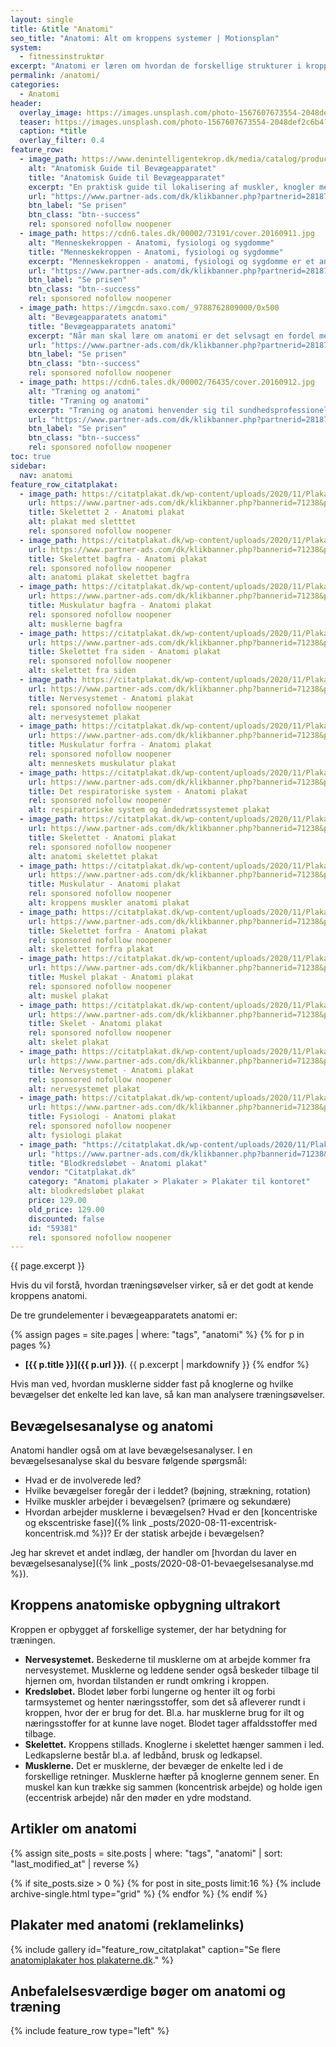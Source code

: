 ```yaml
---
layout: single
title: &title "Anatomi"
seo_title: "Anatomi: Alt om kroppens systemer | Motionsplan"
system:
  - fitnessinstruktør
excerpt: "Anatomi er læren om hvordan de forskellige strukturer i kroppen er opbygget, hvordan de forskellige celler er opbygget, hvordan disse igen samler sig til væv, organer og systemer i kroppen."
permalink: /anatomi/
categories:
  - Anatomi
header:
  overlay_image: https://images.unsplash.com/photo-1567607673554-2048def2c6b4?ixlib=rb-1.2.1&ixid=eyJhcHBfaWQiOjEyMDd9&auto=format&fit=crop&w=1200&q=5
  teaser: https://images.unsplash.com/photo-1567607673554-2048def2c6b4?ixlib=rb-1.2.1&ixid=eyJhcHBfaWQiOjEyMDd9&auto=format&fit=crop&w=400&q=5
  caption: *title
  overlay_filter: 0.4
feature_row:
  - image_path: https://www.denintelligentekrop.dk/media/catalog/product/cache/1/image/1600x/9df78eab33525d08d6e5fb8d27136e95/a/n/anatomisk-guide-til-bevaegeapparatet-9788777499104-andrew-biel-gitte-bjerg-fuusager.jpg
    alt: "Anatomisk Guide til Bevægeapparatet"
    title: "Anatomisk Guide til Bevægeapparatet"
    excerpt: "En praktisk guide til lokalisering af muskler, knogler med mere. Før du kan få succes med at undersøge og behandle bevægeapparatet, er du nødt til først at kende dets opbygning og kunne lokalisere de relevante strukturer."
    url: "https://www.partner-ads.com/dk/klikbanner.php?partnerid=28187&bannerid=38484&htmlurl=https://www.denintelligentekrop.dk/anatomisk-guide-til-bevaegeapparatet-9788777499104"
    btn_label: "Se prisen"
    btn_class: "btn--success"
    rel: sponsored nofollow noopener
  - image_path: https://cdn6.tales.dk/00002/73191/cover.20160911.jpg
    alt: "Menneskekroppen - Anatomi, fysiologi og sygdomme"
    title: "Menneskekroppen - Anatomi, fysiologi og sygdomme"
    excerpt: "Menneskekroppen - anatomi, fysiologi og sygdomme er et anatomisk atlas til mennesket i det 21. århundrede. Gennem de computergenererede 3d-billeder og fantastiske illustrationer kan man opleve menneskekroppen i hidtil uset detaljegrad og skønhed."
    url: "https://www.partner-ads.com/dk/klikbanner.php?partnerid=28187&bannerid=55214&htmlurl=https://tales.dk/menneskekroppen-anatomi-fysiologi-og-sygdomme_steve-parker_9788756784436"
    btn_label: "Se prisen"
    btn_class: "btn--success"
    rel: sponsored nofollow noopener
  - image_path: https://imgcdn.saxo.com/_9788762809000/0x500
    alt: "Bevægeapparatets anatomi"
    title: "Bevægeapparatets anatomi"
    excerpt: "Når man skal lære om anatomi er det selvsagt en fordel med gode lærebøger, og her er “Bevægeapparatets anatomi” en absolut klassiker. Bag lærebogen står forfatterne Finn Bojsen Møller, Jan Hejle, Erik Bruun Simonsen, Jørgen Tranum-Jensen. De kombinerer viden om almen anatomi med information om hvordan man forebygger, undersøger, behandler, træner og genoptræner."
    url: "https://www.partner-ads.com/dk/klikbanner.php?partnerid=28187&bannerid=43264&htmlurl=https://www.saxo.com/dk/bevaegeapparatets-anatomi_joergen-tranum-jensen_indbundet_9788762809000"
    btn_label: "Se prisen"
    btn_class: "btn--success"
    rel: sponsored nofollow noopener
  - image_path: https://cdn6.tales.dk/00002/76435/cover.20160912.jpg
    alt: "Træning og anatomi"
    title: "Træning og anatomi"
    excerpt: "Træning og anatomi henvender sig til sundhedsprofessionelle, til anatomi- og idrætsstuderende - morgendagens trænere - og til sportsudøvere, bodybuildere og andre, som vil forbedre deres fysiske form. Øger din forståelse af, hvordan kroppen fungerer under træningIndeholder mere end 200 detaljerede anatomiske illustrationer."
    url: "https://www.partner-ads.com/dk/klikbanner.php?partnerid=28187&bannerid=55214&htmlurl=https://tales.dk/traening-og-anatomi-50-vigtige-oevelser-med-flotte-illustrationer_ken-ashwell_9788778423191"
    btn_label: "Se prisen"
    btn_class: "btn--success"
    rel: sponsored nofollow noopener
toc: true
sidebar:
  nav: anatomi
feature_row_citatplakat:
  - image_path: https://citatplakat.dk/wp-content/uploads/2020/11/Plakat-om-menneskets-skelet-forfra-og-bagfra-AN10025.png
    url: https://www.partner-ads.com/dk/klikbanner.php?bannerid=71238&partnerid=28187&htmlurl=https://citatplakat.dk/plakater/skelettet-anatomi-plakat/
    title: Skelettet 2 - Anatomi plakat
    alt: plakat med sletttet
    rel: sponsored nofollow noopener
  - image_path: https://citatplakat.dk/wp-content/uploads/2020/11/Plakat-om-menneskets-skelet-bagfra-AN10026.png
    url: https://www.partner-ads.com/dk/klikbanner.php?bannerid=71238&partnerid=28187&htmlurl=https://citatplakat.dk/plakater/skelettet-bagfra-anatomi-plakat/
    title: Skelettet bagfra - Anatomi plakat
    rel: sponsored nofollow noopener
    alt: anatomi plakat skelettet bagfra
  - image_path: https://citatplakat.dk/wp-content/uploads/2020/11/Plakat-om-menneskets-muskulatur-bagfra-AN10031.png
    url: https://www.partner-ads.com/dk/klikbanner.php?bannerid=71238&partnerid=28187&htmlurl=https://citatplakat.dk/plakater/muskulatur-3-anatomi-plakat/
    title: Muskulatur bagfra - Anatomi plakat
    rel: sponsored nofollow noopener
    alt: musklerne bagfra
  - image_path: https://citatplakat.dk/wp-content/uploads/2020/11/Plakat-af-menneskets-skelet-fra-siden-AN10029.png
    url: https://www.partner-ads.com/dk/klikbanner.php?bannerid=71238&partnerid=28187&htmlurl=https://citatplakat.dk/plakater/skelettet-siden-anatomi-plakat/
    title: Skelettet fra siden - Anatomi plakat
    rel: sponsored nofollow noopener
    alt: skelettet fra siden
  - image_path: https://citatplakat.dk/wp-content/uploads/2020/11/Plakat-om-menneskets-nervesystem-AN10024.png
    url: https://www.partner-ads.com/dk/klikbanner.php?bannerid=71238&partnerid=28187&htmlurl=https://citatplakat.dk/plakater/rvesystemet-anatomi-plakat/
    title: Nervesystemet - Anatomi plakat
    rel: sponsored nofollow noopener
    alt: nervesystemet plakat
  - image_path: https://citatplakat.dk/wp-content/uploads/2020/11/Plakat-om-menneskets-muskulatur-forfra-AN10032.png
    url: https://www.partner-ads.com/dk/klikbanner.php?bannerid=71238&partnerid=28187&htmlurl=https://citatplakat.dk/plakater/muskulatur-forfra-anatomi-plakat/
    title: Muskulatur forfra - Anatomi plakat
    rel: sponsored nofollow noopener
    alt: menneskets muskulatur plakat
  - image_path: https://citatplakat.dk/wp-content/uploads/2020/11/Plakat-om-menneskets-vejrtraekning-AN10030.png
    url: https://www.partner-ads.com/dk/klikbanner.php?bannerid=71238&partnerid=28187&htmlurl=https://citatplakat.dk/plakater/det-respiratoriske-system-anatomi-plakat/
    title: Det respiratoriske system - Anatomi plakat
    rel: sponsored nofollow noopener
    alt: respiratoriske system og åndedrætssystemet plakat
  - image_path: https://citatplakat.dk/wp-content/uploads/2020/11/Plakat-med-menneskets-skelet-AN10028.png
    url: https://www.partner-ads.com/dk/klikbanner.php?bannerid=71238&partnerid=28187&htmlurl=https://citatplakat.dk/plakater/skelettet-anatomi-plakat-2/
    title: Skelettet - Anatomi plakat
    rel: sponsored nofollow noopener
    alt: anatomi skelettet plakat
  - image_path: https://citatplakat.dk/wp-content/uploads/2020/11/Plakat-med-menneskets-muskler-AN10023.png
    url: https://www.partner-ads.com/dk/klikbanner.php?bannerid=71238&partnerid=28187&htmlurl=https://citatplakat.dk/plakater/muskulatur-anatomi-plakat/
    title: Muskulatur - Anatomi plakat
    rel: sponsored nofollow noopener
    alt: kroppens muskler anatomi plakat
  - image_path: https://citatplakat.dk/wp-content/uploads/2020/11/Plakat-om-menneskets-skelet-forfra-AN10027.png
    url: https://www.partner-ads.com/dk/klikbanner.php?bannerid=71238&partnerid=28187&htmlurl=https://citatplakat.dk/plakater/skelettet-forfra-anatomi-plakat/
    title: Skelettet forfra - Anatomi plakat
    rel: sponsored nofollow noopener
    alt: skelettet forfra plakat
  - image_path: https://citatplakat.dk/wp-content/uploads/2020/11/Plakat-af-kroppens-muskler-AN10002.png
    url: https://www.partner-ads.com/dk/klikbanner.php?bannerid=71238&partnerid=28187&htmlurl=https://citatplakat.dk/plakater/anatomi-plakater/muskel-plakat-anatomi-plakat/
    title: Muskel plakat - Anatomi plakat
    rel: sponsored nofollow noopener
    alt: muskel plakat
  - image_path: https://citatplakat.dk/wp-content/uploads/2020/11/Plakat-af-kroppens-skelet-AN10003.png
    url: https://www.partner-ads.com/dk/klikbanner.php?bannerid=71238&partnerid=28187&htmlurl=https://citatplakat.dk/plakater/anatomi-plakater/skelet-anatomi-plakat/
    title: Skelet - Anatomi plakat
    rel: sponsored nofollow noopener
    alt: skelet plakat
  - image_path: https://citatplakat.dk/wp-content/uploads/2020/11/Plakat-med-amndens-anatomi-AN10001.png
    url: https://www.partner-ads.com/dk/klikbanner.php?bannerid=71238&partnerid=28187&htmlurl=https://citatplakat.dk/plakater/anatomi-plakater/kroppens-muskler-anatomi-plakat/
    title: Nervesystemet - Anatomi plakat
    rel: sponsored nofollow noopener
    alt: nervesystemet plakat
  - image_path: https://citatplakat.dk/wp-content/uploads/2020/11/Plakat-af-mandens-anatomi-AN10000.png
    url: https://www.partner-ads.com/dk/klikbanner.php?bannerid=71238&partnerid=28187&htmlurl=https://citatplakat.dk/plakater/anatomi-plakater/fysiologi-anatomi-plakat/
    title: Fysiologi - Anatomi plakat
    rel: sponsored nofollow noopener
    alt: fysiologi plakat
  - image_path: "https://citatplakat.dk/wp-content/uploads/2020/11/Plakat-om-kroppens-bloda%CC%8Are-AN10013.png"
    url: "https://www.partner-ads.com/dk/klikbanner.php?bannerid=71238&partnerid=28187&htmlurl=https://citatplakat.dk/plakater/blodkredsloebet-anatomi-plakat/"
    title: "Blodkredsløbet - Anatomi plakat"
    vendor: "Citatplakat.dk"
    category: "Anatomi plakater > Plakater > Plakater til kontoret"
    alt: blodkredsløbet plakat
    price: 129.00
    old_price: 129.00
    discounted: false
    id: "59381"
    rel: sponsored nofollow noopener
---
```


{{ page.excerpt }}

Hvis du vil forstå, hvordan træningsøvelser virker, så er det godt at kende kroppens anatomi.

De tre grundelementer i bevægeapparatets anatomi er:

{% assign pages = site.pages | where: "tags", "anatomi" %}
{% for p in pages %}
- **[{{ p.title }}]({{ p.url }})**.
  {{ p.excerpt | markdownify }}
{% endfor %}

Hvis man ved, hvordan musklerne sidder fast på knoglerne og hvilke bevægelser det enkelte led kan lave, så kan man analysere træningsøvelser.

## Bevægelsesanalyse og anatomi

Anatomi handler også om at lave bevægelsesanalyser. I en bevægelsesanalyse skal du besvare følgende spørgsmål:

- Hvad er de involverede led?
- Hvilke bevægelser foregår der i leddet? (bøjning, strækning, rotation)
- Hvilke muskler arbejder i bevægelsen? (primære og sekundære)
- Hvordan arbejder musklerne i bevægelsen? Hvad er den [koncentriske og ekscentriske fase]({% link _posts/2020-08-11-excentrisk-koncentrisk.md %})? Er der statisk arbejde i bevægelsen?

Jeg har skrevet et andet indlæg, der handler om [hvordan du laver en bevægelsesanalyse]({% link _posts/2020-08-01-bevaegelsesanalyse.md %}).

## Kroppens anatomiske opbygning ultrakort

Kroppen er opbygget af forskellige systemer, der har betydning for træningen.

- **Nervesystemet.** Beskederne til musklerne om at arbejde kommer fra nervesystemet. Musklerne og leddene sender også beskeder tilbage til hjernen om, hvordan tilstanden er rundt omkring i kroppen.
- **Kredsløbet.** Blodet løber forbi lungerne og henter ilt og forbi tarmsystemet og henter næringsstoffer, som det så afleverer rundt i kroppen, hvor der er brug for det. Bl.a. har musklerne brug for ilt og næringsstoffer for at kunne lave noget. Blodet tager affaldsstoffer med tilbage.
- **Skelettet.** Kroppens stillads. Knoglerne i skelettet hænger sammen i led. Ledkapslerne består bl.a. af ledbånd, brusk og ledkapsel.
- **Musklerne.** Det er musklerne, der bevæger de enkelte led i de forskellige retninger. Musklerne hæfter på knoglerne gennem sener. En muskel kan kun trække sig sammen (koncentrisk arbejde) og holde igen (eccentrisk arbejde) når den møder en ydre modstand.

## Artikler om anatomi

<div class="feature__wrapper">

{% assign site_posts = site.posts | where: "tags", "anatomi" | sort: "last_modified_at" | reverse %}

{% if site_posts.size > 0 %}
  {% for post in site_posts limit:16 %}
    {% include archive-single.html type="grid" %}
  {% endfor %}
{% endif %}

</div>

## Plakater med anatomi (reklamelinks)

{% include gallery id="feature_row_citatplakat" caption="Se flere [anatomiplakater hos plakaterne.dk](https://www.plakaterne.dk/anatomi-anatomiplakater-muskler-skeletter/)." %}

## Anbefalelsesværdige bøger om anatomi og træning

{% include feature_row type="left" %}
